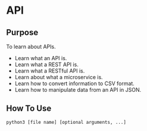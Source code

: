 # API

## Purpose
To learn about APIs.
- Learn what an API is.
- Learn what a REST API is.
- Learn what a RESTful API is.
- Learn about what a microservice is.
- Learn how to convert information to CSV format.
- Learn how to manipulate data from an API in JSON.

## How To Use
```
python3 [file name] [optional arguments, ...]
```
